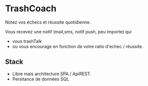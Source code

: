 # TrashCoach

Notez vos échecs et réussite quotidienne.

Vous recevez une notif (mail,sms, notif push, peu importe) qui 
- vous trashTalk 
- ou vous encourage en fonction de votre ratio d'echec / réussite.

## Stack

- Libre mais architecture SPA / ApiREST.
- Persitance de données SQL
